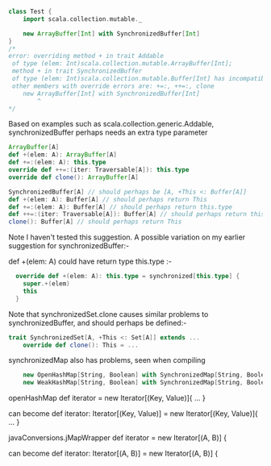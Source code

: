 ```scala
class Test {
    import scala.collection.mutable._

    new ArrayBuffer[Int] with SynchronizedBuffer[Int]
}
/*
error: overriding method + in trait Addable
 of type (elem: Int)scala.collection.mutable.ArrayBuffer[Int];
 method + in trait SynchronizedBuffer
 of type (elem: Int)scala.collection.mutable.Buffer[Int] has incompatible type;
 other members with override errors are: +=:, ++=:, clone
    new ArrayBuffer[Int] with SynchronizedBuffer[Int]
        ^
*/
```

Based on examples such as scala.collection.generic.Addable,
synchronizedBuffer perhaps needs an extra type parameter

```scala
ArrayBuffer[A]
def +(elem: A): ArrayBuffer[A]
def +=:(elem: A): this.type
override def ++=:(iter: Traversable[A]): this.type
override def clone(): ArrayBuffer[A]

SynchronizedBuffer[A] // should perhaps be [A, +This <: Buffer[A]]
def +(elem: A): Buffer[A] // should perhaps return This
def +=:(elem: A): Buffer[A] // should perhaps return this.type
def ++=:(iter: Traversable[A]): Buffer[A] // should perhaps return this.type
clone(): Buffer[A] // should perhaps return This
```
Note I haven't tested this suggestion.
A possible variation on my earlier suggestion for synchronizedBuffer:-

def +(elem: A) could have return type  this.type :-

```scala
  override def +(elem: A): this.type = synchronized[this.type] {
    super.+(elem)
    this
  }
```

Note that synchronizedSet.clone causes similar problems to synchronizedBuffer, and should perhaps be defined:-

```scala
trait SynchronizedSet[A, +This <: Set[A]] extends ...
    override def clone(): This = ...
```

synchronizedMap also has problems, seen when compiling
```scala
    new OpenHashMap[String, Boolean] with SynchronizedMap[String, Boolean]
    new WeakHashMap[String, Boolean] with SynchronizedMap[String, Boolean]
```

openHashMap
def iterator = new Iterator[(Key, Value)]{ ... }

can become
def iterator: Iterator[(Key, Value)] = new Iterator[(Key, Value)]{ ... }


javaConversions.jMapWrapper
def iterator = new Iterator[(A, B)] {

can become
def iterator: Iterator[(A, B)] = new Iterator[(A, B)] {
